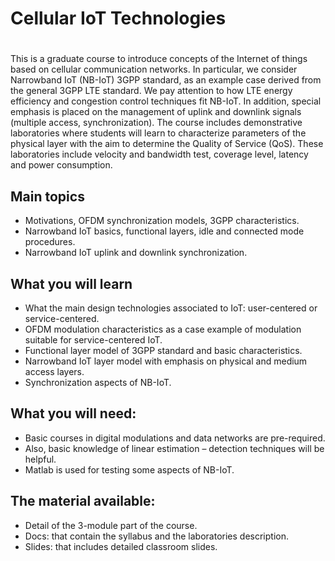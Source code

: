 # Cellular IoT Technologies
#
This is a graduate course to introduce concepts of the Internet of things based on cellular communication networks. In particular, we consider Narrowband IoT (NB-IoT) 3GPP standard, as an example case derived from the general 3GPP LTE standard. We pay attention to how LTE energy efficiency and congestion control techniques fit NB-IoT. In addition, special emphasis is placed on the management of uplink and downlink signals (multiple access, synchronization).
The course includes demonstrative laboratories where students will learn to characterize parameters of the physical layer with the aim to determine the Quality of Service (QoS). These laboratories include velocity and bandwidth test, coverage level, latency and power consumption. 

## Main topics
*	Motivations, OFDM synchronization models, 3GPP characteristics.
*	Narrowband IoT basics, functional layers, idle and connected mode procedures.
*	Narrowband IoT uplink and downlink synchronization.

## What you will learn
*	What the main design technologies associated to IoT: user-centered or service-centered.
*	OFDM modulation characteristics as a case example of modulation suitable for service-centered IoT.
*	Functional layer model of 3GPP standard and basic characteristics.
*	Narrowband IoT layer model with emphasis on physical and medium access layers.
*	Synchronization aspects of NB-IoT.

## What you will need:
*	Basic courses in digital modulations and data networks are pre-required.
*	Also, basic knowledge of linear estimation – detection techniques will be helpful.
*	Matlab is used for testing some aspects of NB-IoT.

## The material available:
*	Detail of the 3-module part of the course.
*	Docs: that contain the syllabus and the laboratories description.
*	Slides: that includes detailed classroom slides.
